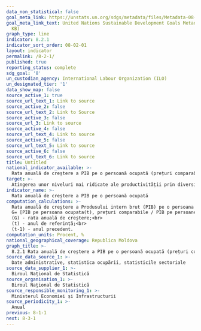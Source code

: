 ```yaml
---
data_non_statistical: false
goal_meta_link: https://unstats.un.org/sdgs/metadata/files/Metadata-08-02-01.pdf
goal_meta_link_text: United Nations Sustainable Development Goals Metadata (PDF 384
  KB)
graph_type: line
indicator: 8.2.1
indicator_sort_order: 08-02-01
layout: indicator
permalink: /8-2-1/
published: true
reporting_status: complete
sdg_goal: '8'
un_custodian_agency: International Labour Organization (ILO)
un_designated_tier: '1'
data_show_map: false
source_active_1: true
source_url_text_1: Link to source
source_active_2: false
source_url_text_2: Link to Source
source_active_3: false
source_url_3: Link to source
source_active_4: false
source_url_text_4: Link to source
source_active_5: false
source_url_text_5: Link to source
source_active_6: false
source_url_text_6: Link to source
title: Untitled
national_indicator_available: >-
  Rata anuală de creștere a PIB pe o persoană ocupată (prețuri comparabile)
target: >-
  Atingerea unor niveluri mai ridicate ale productivității prin diversificare, modernizarea    tehnologică și inovație, inclusiv prin accent pe sectoarele cu valoare adăugată sporită și  utilizarea intensivă a forței de muncă
indicator_name: >-
  Rata anuală de creștere a PIB pe o persoană ocupată
computation_calculations: >-
  Rata anuală de creștere a Produsului intern brut (PIB) pe o persoana ocupata reprezintă raportul PIB in preturi comparabile la total populație ocupata.  PIB pe persoana ocupata reprezintă raportul dintre PIB anual (anul de referință) recalculat în prețurile anului precedent la numărul populației ocupate în anului de referință.<br> 
  G= [PIB pe persoana ocupata(t), prețuri comparabile / PIB pe persoane ocupata(t-1)prețuri curente]*100, unde:<br> 
  (G) - rata anuală de creștere;<br> 
  (t) - anul de referință;<br> 
  (t-1) - anul precedent.
computation_units: Procent, %
national_geographical_coverage: Republica Moldova
graph_title: >-
  8.2.1 Rata anuală de creștere a PIB pe o persoană ocupată (prețuri comparabile)
source_data_source_1: >-
  Date administrative, statistica ocupării, statisticile sectoriale
source_data_supplier_1: >-
  Biroul Național de Statistică
source_organisation_1: >-
  Biroul Național de Statistică
source_responsible_monitoring_1: >-
  Ministerul Economiei și Infrastructurii
source_periodicity_1: >-
  Anual
previous: 8-1-1
next: 8-3-1
---
```

